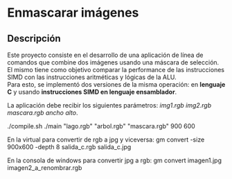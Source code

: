 # Enmascarar imágenes

## Descripción
Este proyecto consiste en el desarrollo de una aplicación de línea de comandos que combine dos imágenes usando una máscara de selección. El mismo tiene como objetivo comparar la performance de las instrucciones SIMD con las instrucciones aritméticas y lógicas de la ALU.  
Para esto, se implementó dos versiones de la misma operación: en **lenguaje C** y usando **instrucciones SIMD en lenguaje ensamblador**. 

La aplicación debe recibir los siguientes parámetros: _img1.rgb_ _img2.rgb_ _mascara.rgb_ _ancho alto_.

./compile.sh
./main "lago.rgb" "arbol.rgb" "mascara.rgb" 900 600

En la virtual para convertir de rgb a jpg y viceversa:
gm convert -size 900x600 -depth 8 salida_c.rgb salida_c.jpg


En la consola de windows para convertir jpg a rgb:
gm convert imagen1.jpg imagen2_a_renombrar.rgb
